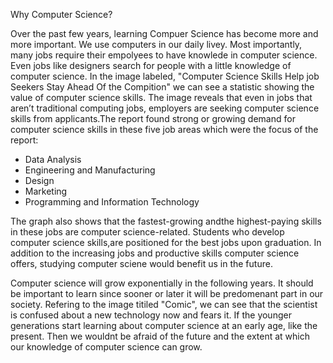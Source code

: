 Why Computer Science? 

Over the past few years, learning Compuer Science has become more and more important. We use computers in our daily livey. Most importantly, many jobs require their empolyees to have knowlede in computer science. Even jobs like designers search for people with a little knowledge of computer science. In the image labeled, "Computer Science Skills Help job Seekers Stay Ahead Of the Compition" we can see a statistic showing the value of computer science skills. The image reveals that even in jobs that aren’t traditional computing jobs, employers are seeking computer science skills from applicants.The report found strong or growing demand for computer science skills in these five job areas which were the focus of the report:
* Data Analysis
* Engineering and Manufacturing
* Design
* Marketing
* Programming and Information Technology

The graph also shows that the fastest-growing andthe highest-paying skills in these jobs are computer science-related. Students who develop computer science skills,are positioned for the best jobs upon graduation. In addition to the increasing jobs and productive skills computer science offers, studying computer sciene would benefit us in the future. 

Computer science will grow exponentially in the following years. It should be important to learn since sooner or later it will be predomenant part in our society. Refering to the image titiled "Comic", we can see that the scientist is confused about a new technology now and fears it. If the younger generations start learning about computer science at an early age, like the present. Then we wouldnt be afraid of the future and the extent at which our knowledge of computer science can grow. 

